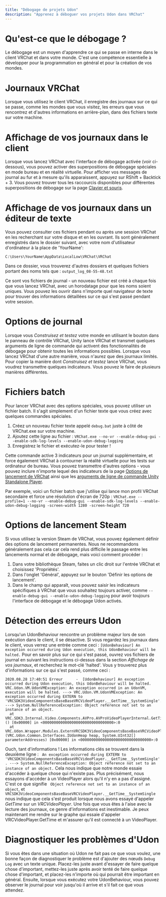 ```yaml
---
title: "Débogage de projets Udon"
description: "Apprenez à déboguer vos projets Udon dans VRChat"
---
```


# Qu'est-ce que le débogage ?
Le débogage est un moyen d'apprendre ce qui se passe en interne dans le client VRChat et dans votre monde. C'est une compétence essentielle à développer pour la programmation en général et pour la création de vos mondes.

# Journaux VRChat
Lorsque vous utilisez le client VRChat, il enregistre des journaux sur ce qui se passe, comme les mondes que vous visitez, les erreurs que vous rencontrez et d'autres informations en arrière-plan, dans des fichiers texte sur votre machine.

# Affichage de vos journaux dans le client
Lorsque vous lancez VRChat avec l'interface de débogage activée (voir ci-dessous), vous pouvez activer des superpositions de débogage spéciales en mode bureau et en réalité virtuelle. Pour afficher vos messages de journal au fur et à mesure qu'ils apparaissent, appuyez sur RShift + Backtick + 3. Vous pouvez trouver tous les raccourcis disponibles pour différentes superpositions de débogage sur la page [Clavier et souris](https://docs.vrchat.com/docs/keyboard-and-mouse).

# Affichage de vos journaux dans un éditeur de texte
Vous pouvez consulter ces fichiers pendant ou après une session VRChat en les recherchant sur votre disque et en les ouvrant. Ils sont généralement enregistrés dans le dossier suivant, avec votre nom d'utilisateur d'ordinateur à la place de 'YourName':

`C:\Users\YourName\AppData\LocalLow\VRChat\VRChat`

Dans ce dossier, vous trouverez d'autres dossiers et quelques fichiers portant des noms tels que :
`output_log_08-55-48.txt`

Ce sont vos fichiers de journal - un nouveau fichier est créé à chaque fois que vous lancez VRChat, avec un horodatage pour que les noms soient uniques. Vous pouvez les ouvrir dans n'importe quel navigateur de texte pour trouver des informations détaillées sur ce qui s'est passé pendant votre session.

# Options de journal
Lorsque vous *Construisez et testez* votre monde en utilisant le bouton dans le panneau de contrôle VRChat, Unity lance VRChat et transmet quelques arguments de ligne de commande qui activent des fonctionnalités de débogage pour obtenir toutes les informations possibles. Lorsque vous lancez VRChat d'une autre manière, vous n'aurez que des journaux limités. Pour copier la manière dont *Construisez et testez* lance VRChat, vous voudrez transmettre quelques indicateurs. Vous pouvez le faire de plusieurs manières différentes.

# Fichiers batch
Pour lancer VRChat avec des options spéciales, vous pouvez utiliser un fichier batch. Il s'agit simplement d'un fichier texte que vous créez avec quelques commandes spéciales.
1. Créez un nouveau fichier texte appelé `debug.bat` juste à côté de VRChat.exe sur votre machine.
2. Ajoutez cette ligne au fichier : `VRChat.exe --no-vr --enable-debug-gui --enable-sdk-log-levels --enable-udon-debug-logging`
3. Enregistrez le fichier et exécutez-le pour tester !

Cette commande active 3 indicateurs pour un journal supplémentaire, et force également VRChat à contourner la réalité virtuelle pour les tests sur ordinateur de bureau. Vous pouvez transmettre d'autres options - vous pouvez inclure n'importe lequel des indicateurs de la page [Options de lancement de VRChat](https://docs.vrchat.com/docs/launch-options) ainsi que les [arguments de ligne de commande Unity Standalone Player](https://docs.unity3d.com/Manual/CommandLineArguments.html).

Par exemple, voici un fichier batch que j'utilise qui lance mon profil VRChat secondaire et force une résolution d'écran de 720p :
`VRChat.exe --profile=1 --no-vr --enable-debug-gui --enable-sdk-log-levels --enable-udon-debug-logging -screen-width 1280 -screen-height 720`

# Options de lancement Steam
Si vous utilisez la version Steam de VRChat, vous pouvez également définir des options de lancement permanentes. Nous ne recommandons généralement pas cela car cela rend plus difficile le passage entre les lancements normal et de débogage, mais voici comment procéder :

1. Dans votre bibliothèque Steam, faites un clic droit sur l'entrée VRChat et choisissez 'Propriétés'.
2. Dans l'onglet 'Général', appuyez sur le bouton 'Définir les options de lancement'.
3. Dans le champ qui apparaît, vous pouvez saisir les indicateurs spécifiques à VRChat que vous souhaitez toujours activer, comme `--enable-debug-gui --enable-udon-debug-logging` pour avoir toujours l'interface de débogage et le débogage Udon activés.

# Détection des erreurs Udon
Lorsqu'un UdonBehaviour rencontre un problème majeur lors de son exécution dans le client, il se désactive. Si vous regardez les journaux dans le client, vous verrez une entrée comme ceci :
`[UdonBehaviour] An exception occurred during Udon execution, this UdonBehaviour will be halted.`
Pour en savoir plus sur ce qui s'est passé, ouvrez vos fichiers de journal en suivant les instructions ci-dessus dans la section *Affichage de vos journaux*, et recherchez le mot-clé 'halted'. Vous y trouverez plus d'informations sur ce qui s'est passé, comme ceci :
```
2020.08.28 17:40:51 Erreur      -  [UdonBehaviour] An exception occurred during Udon execution, this UdonBehaviour will be halted.
VRC.Udon.VM.UdonVMException: An exception occurred in an UdonVM, execution will be halted. ---> VRC.Udon.VM.UdonVMException: An exception occurred during EXTERN to 'VRCSDK3VideoComponentsBaseBaseVRCVideoPlayer.__GetTime__SystemSingle'. ---> System.NullReferenceException: Object reference not set to an instance of an object.
  at VRC.SDK3.Internal.Video.Components.AVPro.AVProVideoPlayerInternal.GetTime () [0x00000] in <00000000000000000000000000000000>:0 
  at VRC.Udon.Wrapper.Modules.ExternVRCSDK3VideoComponentsBaseBaseVRCVideoPlayer.__GetTime__SystemSingle (VRC.Udon.Common.Interfaces.IUdonHeap heap, System.UInt32[] parameterAddresses) [0x00000] in <00000000000000000000000000000000>:0 
```
Ouch, tant d'informations ! Les informations clés se trouvent dans la deuxième ligne : `
An exception occurred during EXTERN to 'VRCSDK3VideoComponentsBaseBaseVRCVideoPlayer.__GetTime__SystemSingle'. ---> System.NullReferenceException: Object reference not set to an instance of an object.`
Cela nous indique que notre monde essaie d'accéder à quelque chose qui n'existe pas. Plus précisément, nous essayons d'accéder à un VideoPlayer alors qu'il n'y en a pas d'assigné. C'est ce que signifie ` Object reference not set to an instance of an object`, et `VRCSDK3VideoComponentsBaseBaseVRCVideoPlayer.__GetTime__SystemSingle` nous indique que cela s'est produit lorsque nous avons essayé d'appeler *GetTime* sur un *VRCVideoPlayer*. Une fois que vous êtes à l'aise avec la lecture des journaux, ce genre d'informations est inestimable. Je peux maintenant me rendre sur le graphe qui essaie d'appeler VRCVideoPlayer.GetTime et m'assurer qu'il est connecté à un VideoPlayer.

# Diagnostiquer les problèmes d'Udon
Si vous êtes dans une situation où Udon ne fait pas ce que vous voulez, une bonne façon de diagnostiquer le problème est d'ajouter des nœuds `Debug Log` avec un texte unique. Placez-les juste avant d'essayer de faire quelque chose d'important, mettez-les juste après avoir tenté de faire quelque chose d'important, et placez-les n'importe où qui pourrait être important en général. Ensuite, lorsque vous exécutez votre UdonBehaviour, vous pouvez observer le journal pour voir jusqu'où il arrive et s'il fait ce que vous attendez.